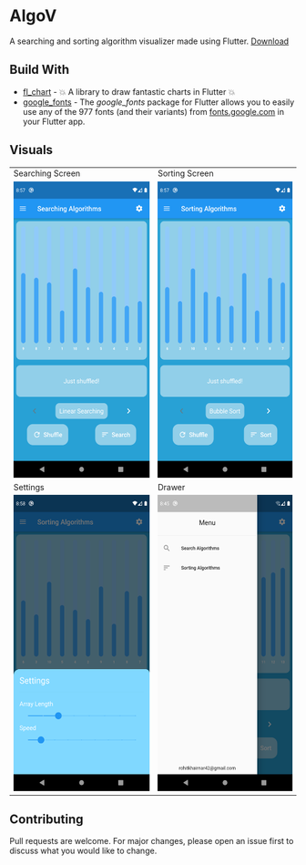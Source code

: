 # AlgoV

A searching and sorting algorithm visualizer made using Flutter.
[Download](https://github.com/rohitsk14/Algorithm-visualizer/releases/download/v1.0.0/AlgoV.apk)

## Build With

* [fl_chart](https://pub.dev/packages/fl_chart) - 💥 A library to draw fantastic charts in Flutter 💥
* [google_fonts](https://pub.dev/packages/google_fonts) - The *google_fonts* package for Flutter allows you to easily use any of the 977 fonts (and their variants) from [fonts.google.com](https://fonts.google.com/) in your Flutter app.





## Visuals

<table>
  <tr>
    <td>Searching Screen</td>
     <td>Sorting Screen</td>
  </tr>
  <tr>
    <td><img src="images/Screenshot_2.png" width=270 height=520></td>
    <td><img src="images/Screenshot_3.png" width=270 height=520></td
  </tr>
  <tr>
    <td>Settings</td>
     <td>Drawer</td>
  </tr>
  <tr>
    <td><img src="images/Screenshot_4.png" width=270 height=520></td>
    <td><img src="images/Screenshot_1.png" width=270 height=520></td
  </tr>   
 </table>
 
 
## Contributing

Pull requests are welcome. For major changes, please open an issue first to discuss what you would like to change.

